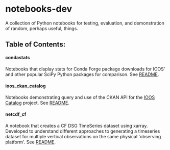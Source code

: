 # notebooks-dev

A collection of Python notebooks for testing, evaluation, and demonstration of random, perhaps useful, things.

## Table of Contents:

#### condastats
Notebooks that display stats for Conda Forge package downloads for IOOS' and other popular SciPy Python packages for comparison. See [README](condastats/).

#### ioos_ckan_catalog
Notebooks demonstrating query and use of the CKAN API for the [IOOS Catalog](https://data.ioos.us/) project. See [README](ioos_ckan_catalog/).

#### netcdf_cf
A notebook that creates a CF DSG TimeSeries dataset using xarray.  Developed to understand different approaches to generating a timeseries dataset for multiple vertical observations on the same physical 'observing platform'. See [README](netcdf_cf/).
